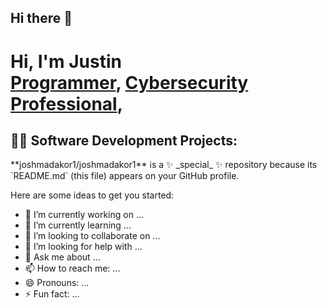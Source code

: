 ## Hi there 👋

<h1>Hi, I'm Justin <br/><a href="https://github.com/joshmadakor1">Programmer</a>, <a href="https://www.linkedin.com//">Cybersecurity Professional</a>, 

<h2>👨‍💻 Software Development Projects:</h2>
**joshmadakor1/joshmadakor1** is a ✨ _special_ ✨ repository because its `README.md` (this file) appears on your GitHub profile.

Here are some ideas to get you started:

- 🔭 I’m currently working on ...
- 🌱 I’m currently learning ...
- 👯 I’m looking to collaborate on ...
- 🤔 I’m looking for help with ...
- 💬 Ask me about ...
- 📫 How to reach me: ...
- 😄 Pronouns: ...
- ⚡ Fun fact: ...
